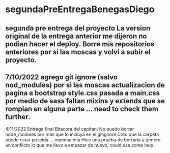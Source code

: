 # segundaPreEntregaBenegasDiego
segunda pre entrega del proyecto
La version original de la entrega anterior me dijeron no podian hacer el deploy.
Borre mis repositorios anteriores por si las moscas y volvi a subir el proyecto.
------------------------
<!-- 3ra pre entrega -->
7/10/2022
agrego git ignore (salvo nod_modules) por si las moscas
actualizacion de pagina a bootstrap
style.css pasada a main.css por medio de sass
faltan mixins y extends que se rompian en alguna parte ... need to check them further.
-------------------------
4/11/2022 Entrega final
Bitacora del capitan: 
No puedo borrar node_modules por mas que lo incluya en el gitignore
Creo que la carpeta puede estar poseida ... mamma mia
Hice una prueba de borrarla y genero un conflicto lo que me llevo a empezar de nuevo, could use some help.